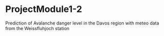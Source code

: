 # ProjectModule1-2
 Prediction of Avalanche danger level in the Davos region with meteo data from the Weissfluhjoch station
